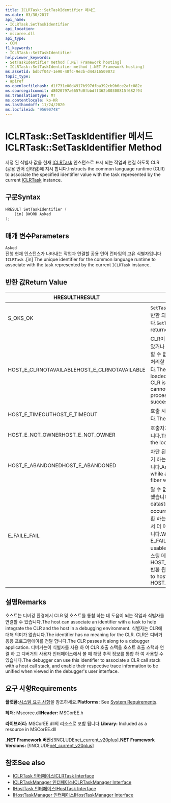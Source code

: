 ```yaml
---
title: ICLRTask::SetTaskIdentifier 메서드
ms.date: 03/30/2017
api_name:
- ICLRTask.SetTaskIdentifier
api_location:
- mscoree.dll
api_type:
- COM
f1_keywords:
- ICLRTask::SetTaskIdentifier
helpviewer_keywords:
- SetTaskIdentifier method [.NET Framework hosting]
- ICLRTask::SetTaskIdentifier method [.NET Framework hosting]
ms.assetid: bdb7f047-1e90-40fc-9e3b-d44a16509073
topic_type:
- apiref
ms.openlocfilehash: d1f731e00d4917b997dfba392cb9b6ce2afc082e
ms.sourcegitcommit: d8020797a6657d0fbbdff362b80300815f682f94
ms.translationtype: MT
ms.contentlocale: ko-KR
ms.lasthandoff: 11/24/2020
ms.locfileid: "95690748"
---
```

# <a name="iclrtasksettaskidentifier-method"></a><span data-ttu-id="4d6d3-102">ICLRTask::SetTaskIdentifier 메서드</span><span class="sxs-lookup"><span data-stu-id="4d6d3-102">ICLRTask::SetTaskIdentifier Method</span></span>

<span data-ttu-id="4d6d3-103">지정 된 식별자 값을 현재 [ICLRTask](iclrtask-interface.md) 인스턴스로 표시 되는 작업과 연결 하도록 CLR (공용 언어 런타임)에 지시 합니다.</span><span class="sxs-lookup"><span data-stu-id="4d6d3-103">Instructs the common language runtime (CLR) to associate the specified identifier value with the task represented by the current [ICLRTask](iclrtask-interface.md) instance.</span></span>  
  
## <a name="syntax"></a><span data-ttu-id="4d6d3-104">구문</span><span class="sxs-lookup"><span data-stu-id="4d6d3-104">Syntax</span></span>  
  
```cpp  
HRESULT SetTaskIdentifier (  
    [in] DWORD Asked  
);  
```  
  
## <a name="parameters"></a><span data-ttu-id="4d6d3-105">매개 변수</span><span class="sxs-lookup"><span data-stu-id="4d6d3-105">Parameters</span></span>  

 `Asked`  
 <span data-ttu-id="4d6d3-106">진행 현재 인스턴스가 나타내는 작업과 연결할 공용 언어 런타임의 고유 식별자입니다 `ICLRTask` .</span><span class="sxs-lookup"><span data-stu-id="4d6d3-106">[in] The unique identifier for the common language runtime to associate with the task represented by the current `ICLRTask` instance.</span></span>  
  
## <a name="return-value"></a><span data-ttu-id="4d6d3-107">반환 값</span><span class="sxs-lookup"><span data-stu-id="4d6d3-107">Return Value</span></span>  
  
|<span data-ttu-id="4d6d3-108">HRESULT</span><span class="sxs-lookup"><span data-stu-id="4d6d3-108">HRESULT</span></span>|<span data-ttu-id="4d6d3-109">설명</span><span class="sxs-lookup"><span data-stu-id="4d6d3-109">Description</span></span>|  
|-------------|-----------------|  
|<span data-ttu-id="4d6d3-110">S_OK</span><span class="sxs-lookup"><span data-stu-id="4d6d3-110">S_OK</span></span>|<span data-ttu-id="4d6d3-111">`SetTaskIdentifier` 성공적으로 반환 되었습니다.</span><span class="sxs-lookup"><span data-stu-id="4d6d3-111">`SetTaskIdentifier` returned successfully.</span></span>|  
|<span data-ttu-id="4d6d3-112">HOST_E_CLRNOTAVAILABLE</span><span class="sxs-lookup"><span data-stu-id="4d6d3-112">HOST_E_CLRNOTAVAILABLE</span></span>|<span data-ttu-id="4d6d3-113">CLR이 프로세스에 로드 되지 않았거나 CLR이 관리 코드를 실행할 수 없거나 호출을 성공적으로 처리할 수 없는 상태에 있습니다.</span><span class="sxs-lookup"><span data-stu-id="4d6d3-113">The CLR has not been loaded into a process, or the CLR is in a state in which it cannot run managed code or process the call successfully.</span></span>|  
|<span data-ttu-id="4d6d3-114">HOST_E_TIMEOUT</span><span class="sxs-lookup"><span data-stu-id="4d6d3-114">HOST_E_TIMEOUT</span></span>|<span data-ttu-id="4d6d3-115">호출 시간이 초과 되었습니다.</span><span class="sxs-lookup"><span data-stu-id="4d6d3-115">The call timed out.</span></span>|  
|<span data-ttu-id="4d6d3-116">HOST_E_NOT_OWNER</span><span class="sxs-lookup"><span data-stu-id="4d6d3-116">HOST_E_NOT_OWNER</span></span>|<span data-ttu-id="4d6d3-117">호출자가 잠금을 소유 하지 않습니다.</span><span class="sxs-lookup"><span data-stu-id="4d6d3-117">The caller does not own the lock.</span></span>|  
|<span data-ttu-id="4d6d3-118">HOST_E_ABANDONED</span><span class="sxs-lookup"><span data-stu-id="4d6d3-118">HOST_E_ABANDONED</span></span>|<span data-ttu-id="4d6d3-119">차단 된 스레드나 파이버에서 대기 하는 동안 이벤트를 취소 했습니다.</span><span class="sxs-lookup"><span data-stu-id="4d6d3-119">An event was canceled while a blocked thread or fiber was waiting on it.</span></span>|  
|<span data-ttu-id="4d6d3-120">E_FAIL</span><span class="sxs-lookup"><span data-stu-id="4d6d3-120">E_FAIL</span></span>|<span data-ttu-id="4d6d3-121">알 수 없는 치명적인 오류가 발생 했습니다.</span><span class="sxs-lookup"><span data-stu-id="4d6d3-121">An unknown catastrophic failure occurred.</span></span> <span data-ttu-id="4d6d3-122">메서드가 E_FAIL 반환 하는 경우 해당 프로세스 내에서 더 이상 CLR을 사용할 수 없습니다.</span><span class="sxs-lookup"><span data-stu-id="4d6d3-122">When a method returns E_FAIL, the CLR is no longer usable within the process.</span></span> <span data-ttu-id="4d6d3-123">호스팅 메서드를 이후에 호출 하면 HOST_E_CLRNOTAVAILABLE 반환 됩니다.</span><span class="sxs-lookup"><span data-stu-id="4d6d3-123">Subsequent calls to hosting methods return HOST_E_CLRNOTAVAILABLE.</span></span>|  
  
## <a name="remarks"></a><span data-ttu-id="4d6d3-124">설명</span><span class="sxs-lookup"><span data-stu-id="4d6d3-124">Remarks</span></span>  

 <span data-ttu-id="4d6d3-125">호스트는 디버깅 환경에서 CLR 및 호스트를 통합 하는 데 도움이 되는 작업과 식별자를 연결할 수 있습니다.</span><span class="sxs-lookup"><span data-stu-id="4d6d3-125">The host can associate an identifier with a task to help integrate the CLR and the host in a debugging environment.</span></span> <span data-ttu-id="4d6d3-126">식별자는 CLR에 대해 의미가 없습니다.</span><span class="sxs-lookup"><span data-stu-id="4d6d3-126">The identifier has no meaning for the CLR.</span></span> <span data-ttu-id="4d6d3-127">CLR은 디버거 응용 프로그램에이를 전달 합니다.</span><span class="sxs-lookup"><span data-stu-id="4d6d3-127">The CLR passes it along to a debugger application.</span></span> <span data-ttu-id="4d6d3-128">디버거는이 식별자를 사용 하 여 CLR 호출 스택을 호스트 호출 스택과 연결 하 고 디버거의 사용자 인터페이스에서 볼 때 해당 추적 정보를 통합 하 여 사용할 수 있습니다.</span><span class="sxs-lookup"><span data-stu-id="4d6d3-128">The debugger can use this identifier to associate a CLR call stack with a host call stack, and enable their respective trace information to be unified when viewed in the debugger's user interface.</span></span>  
  
## <a name="requirements"></a><span data-ttu-id="4d6d3-129">요구 사항</span><span class="sxs-lookup"><span data-stu-id="4d6d3-129">Requirements</span></span>  

 <span data-ttu-id="4d6d3-130">**플랫폼:**[시스템 요구 사항](../../get-started/system-requirements.md)을 참조하세요.</span><span class="sxs-lookup"><span data-stu-id="4d6d3-130">**Platforms:** See [System Requirements](../../get-started/system-requirements.md).</span></span>  
  
 <span data-ttu-id="4d6d3-131">**헤더:** Mscoree.dll</span><span class="sxs-lookup"><span data-stu-id="4d6d3-131">**Header:** MSCorEE.h</span></span>  
  
 <span data-ttu-id="4d6d3-132">**라이브러리:** MSCorEE.dll의 리소스로 포함 됩니다.</span><span class="sxs-lookup"><span data-stu-id="4d6d3-132">**Library:** Included as a resource in MSCorEE.dll</span></span>  
  
 <span data-ttu-id="4d6d3-133">**.NET Framework 버전:**[!INCLUDE[net_current_v20plus](../../../../includes/net-current-v20plus-md.md)]</span><span class="sxs-lookup"><span data-stu-id="4d6d3-133">**.NET Framework Versions:** [!INCLUDE[net_current_v20plus](../../../../includes/net-current-v20plus-md.md)]</span></span>  
  
## <a name="see-also"></a><span data-ttu-id="4d6d3-134">참조</span><span class="sxs-lookup"><span data-stu-id="4d6d3-134">See also</span></span>

- [<span data-ttu-id="4d6d3-135">ICLRTask 인터페이스</span><span class="sxs-lookup"><span data-stu-id="4d6d3-135">ICLRTask Interface</span></span>](iclrtask-interface.md)
- [<span data-ttu-id="4d6d3-136">ICLRTaskManager 인터페이스</span><span class="sxs-lookup"><span data-stu-id="4d6d3-136">ICLRTaskManager Interface</span></span>](iclrtaskmanager-interface.md)
- [<span data-ttu-id="4d6d3-137">IHostTask 인터페이스</span><span class="sxs-lookup"><span data-stu-id="4d6d3-137">IHostTask Interface</span></span>](ihosttask-interface.md)
- [<span data-ttu-id="4d6d3-138">IHostTaskManager 인터페이스</span><span class="sxs-lookup"><span data-stu-id="4d6d3-138">IHostTaskManager Interface</span></span>](ihosttaskmanager-interface.md)
